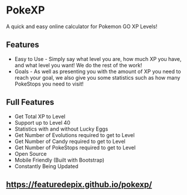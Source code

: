 # PokeXP
A quick and easy online calculator for Pokemon GO XP Levels!

## Features
* Easy to Use - Simply say what level you are, how much XP you have, and what level you want! We do the rest of the work!
* Goals - As well as presenting you with the amount of XP you need to reach your goal, we also give you some statistics such as how many PokeStops you need to visit!

## Full Features
* Get Total XP to Level
* Support up to Level 40
* Statistics with and without Lucky Eggs
* Get Number of Evolutions required to get to Level
* Get Number of Candy required to get to Level
* Get Number of PokeStops required to get to Level
* Open Source
* Mobile Friendly (Built with Bootstrap)
* Constantly Being Updated

## https://featuredepix.github.io/pokexp/
